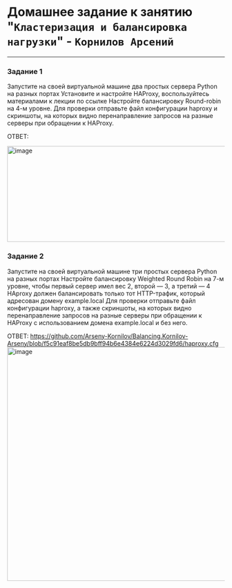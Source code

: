 # Домашнее задание к занятию "`Кластеризация и балансировка нагрузки`" - `Корнилов Арсений`

---
### Задание 1
Запустите на своей виртуальной машине два простых сервера Python на разных портах
Установите и настройте HAProxy, воспользуйтесь материалами к лекции по ссылке
Настройте балансировку Round-robin на 4-м уровне.
Для проверки отправьте файл конфигурации haproxy и скриншоты, на которых видно перенаправление запросов на разные серверы при обращении к HAProxy.

ОТВЕТ:

<img width="659" height="222" alt="image" src="https://github.com/user-attachments/assets/41b34dba-37ec-4a16-ae76-bf1c17b53625" />


### Задание 2
Запустите на своей виртуальной машине три простых сервера Python на разных портах
Настройте балансировку Weighted Round Robin на 7-м уровне, чтобы первый сервер имел вес 2, второй — 3, а третий — 4
HAproxy должен балансировать только тот HTTP-трафик, который адресован домену example.local
Для проверки отправьте файл конфигурации haproxy, а также скриншоты, на которых видно перенаправление запросов на разные серверы при обращении к HAProxy с использованием домена example.local и без него.

ОТВЕТ:
https://github.com/Arseny-Kornilov/Balancing.Kornilov-Arseny/blob/f5c91eaf8be5db9bff94b6e4384e6224d3029fd6/haproxy.cfg
<img width="1302" height="542" alt="image" src="https://github.com/user-attachments/assets/698c7bbd-663d-497e-b981-fb8eddd6a4ce" />

